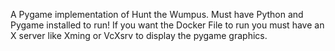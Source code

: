 A Pygame implementation of Hunt the Wumpus. Must have Python and Pygame installed to run!
If you want the Docker File to run you must have an X server like Xming or VcXsrv to display the pygame graphics. 
